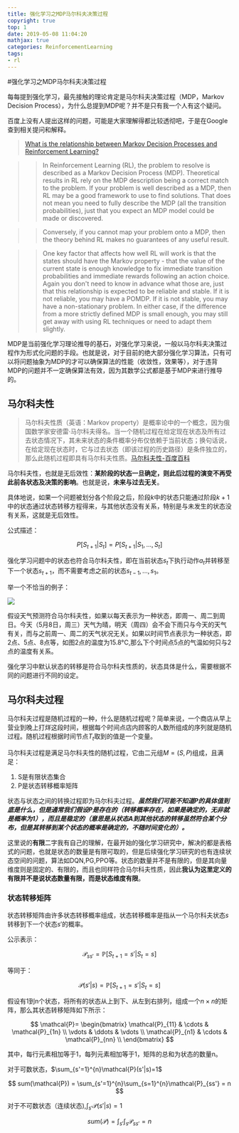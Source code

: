 ```yaml
---
title: 强化学习之MDP马尔科夫决策过程
copyright: true
top: 1
date: 2019-05-08 11:04:20
mathjax: true
categories: ReinforcementLearning
tags:
- rl
---
```


#强化学习之MDP马尔科夫决策过程

每每提到强化学习，最先接触的理论肯定是马尔科夫决策过程（MDP，Markov Decision Process），为什么总提到MDP呢？并不是只有我一个人有这个疑问。

百度上没有人提出这样的问题，可能是大家理解得都比较透彻吧，于是在Google查到相关提问和解释。

> [What is the relationship between Markov Decision Processes and Reinforcement Learning?](https://datascience.stackexchange.com/a/38851)

>>In Reinforcement Learning (RL), the problem to resolve is described as a Markov Decision Process (MDP). Theoretical results in RL rely on the MDP description being a correct match to the problem. If your problem is well described as a MDP, then RL may be a good framework to use to find solutions. That does not mean you need to fully describe the MDP (all the transition probabilities), just that you expect an MDP model could be made or discovered.

>>Conversely, if you cannot map your problem onto a MDP, then the theory behind RL makes no guarantees of any useful result.

>>One key factor that affects how well RL will work is that the states should have the Markov property - that the value of the current state is enough knowledge to fix immediate transition probabilities and immediate rewards following an action choice. Again you don't need to know in advance what those are, just that this relationship is expected to be reliable and stable. If it is not reliable, you may have a POMDP. If it is not stable, you may have a non-stationary problem. In either case, if the difference from a more strictly defined MDP is small enough, you may still get away with using RL techniques or need to adapt them slightly.

MDP是当前强化学习理论推导的基石，对强化学习来说，一般以马尔科夫决策过程作为形式化问题的手段。也就是说，对于目前的绝大部分强化学习算法，只有可以将问题抽象为MDP的才可以确保算法的性能（收敛性，效果等），对于违背MDP的问题并不一定确保算法有效，因为其数学公式都是基于MDP来进行推导的。

## 马尔科夫性

> 马尔科夫性质（英语：Markov property）是概率论中的一个概念，因为俄国数学家安德雷·马尔科夫得名。当一个随机过程在给定现在状态及所有过去状态情况下，其未来状态的条件概率分布仅依赖于当前状态；换句话说，在给定现在状态时，它与过去状态（即该过程的历史路径）是条件独立的，那么此随机过程即具有马尔科夫性质。[马尔科夫性-百度百科](https://baike.baidu.com/item/%E9%A9%AC%E5%B0%94%E5%8F%AF%E5%A4%AB%E6%80%A7%E8%B4%A8/23149887?fr=aladdin)

马尔科夫性，也就是无后效性：**某阶段的状态一旦确定，则此后过程的演变不再受此前各状态及决策的影响**。也就是说，**未来与过去无关**。

具体地说，如果一个问题被划分各个阶段之后，阶段$k$中的状态只能通过阶段$k+1$中的状态通过状态转移方程得来，与其他状态没有关系，特别是与未发生的状态没有关系，这就是无后效性。

公式描述：

$$
P[S_{t+1}|S_{t}]=P[S_{t+1}|S_{1},...,S_{t}]
$$

强化学习问题中的状态也符合马尔科夫性，即在当前状态$s_{t}$下执行动作$a_{t}$并转移至下一个状态$s_{t+1}$，而不需要考虑之前的状态$s_{t-1},...,s_{1}$。

举一个不恰当的例子：

![](/2019/05/08/强化学习之MDP马尔科夫决策过程/M.jpg)

假设天气预测符合马尔科夫性，如果以每天表示为一种状态，即周一、周二到周日。今天（5月8日，周三）天气为晴，明天（周四）会不会下雨只与今天的天气有关，而与之前周一、周二的天气状况无关。如果以时间节点表示为一种状态，即2点、5点、8点等，如图2点的温度为15.8°C,那么下个时间点5点的气温如何只与2点的温度有关系。

强化学习中默认状态的转移是符合马尔科夫性质的，状态具体是什么，需要根据不同的问题进行不同的设定。

## 马尔科夫过程

马尔科夫过程是随机过程的一种，什么是随机过程呢？简单来说，一个商店从早上营业到晚上打烊这段时间，根据每个时间点店内顾客的人数所组成的序列就是随机过程。随机过程根据时间节点$T_{t}$取到的值是一个变量。

马尔科夫过程是满足马尔科夫性的随机过程，它由二元组$M=(S,P)$组成，且满足：

1. S是有限状态集合
2. P是状态转移概率矩阵

状态与状态之间的转换过程即为马尔科夫过程。***虽然我们可能不知道P的具体值到底是什么，但是通常我们假设P是存在的（转移概率存在，如果是确定的，无非就是概率为1），而且是稳定的（意思是从状态A到其他状态的转移虽然符合某个分布，但是其转移到某个状态的概率是确定的，不随时间变化的）。***

这里说的**有限**二字我有自己的理解，在最开始的强化学习研究中，解决的都是表格式的问题，也就是状态的数量是有限可取的，但是后续强化学习研究的也有连续状态空间的问题，算法如DQN,PG,PPO等。状态的数量并不是有限的，但是其向量维度则是固定的、有限的，而且也同样符合马尔科夫性质，因此**我认为这里定义的有限并不是说状态数量有限，而是状态维度有限**。

### 状态转移矩阵

状态转移矩阵由许多状态转移概率组成，状态转移概率是指从一个马尔科夫状态$s$转移到下一个状态$s'$的概率。

公示表示：

$$
\mathcal{P}_{ss'}=\mathbb{P}[S_{t+1}=s'|S_{t}=s]
$$

等同于：

$$
\mathcal{P}(s'|s)=\mathbb{P}[S_{t+1}=s'|S_{t}=s]
$$

假设有1到n个状态，将所有的状态从上到下、从左到右排列，组成一个$n \times n$的矩阵，那么其状态转移矩阵如下所示：

$$
\mathcal{P}=
\begin{bmatrix}
\mathcal{P}_{11} & \cdots & \mathcal{P}_{1n} \\ 
\vdots & \ddots & \vdots \\ 
\mathcal{P}_{n1} & \cdots & \mathcal{P}_{nn} \\
\end{bmatrix}
$$

其中，每行元素相加等于1，每列元素相加等于1，矩阵的总和为状态的数量n。

对于可数状态，$\sum_{s'=1}^{n}\mathcal{P}(s'|s)=1$

$$
sum(\mathcal{P}) = \sum_{s'=1}^{n}\sum_{s=1}^{n}\mathcal{P}_{ss'} = n
$$

对于不可数状态（连续状态),$\int_{s'}\mathcal{P}(s'|s)=1$

$$
sum(\mathcal{P}) = \int_{s'}\int_{s}\mathcal{P}_{ss'} = n
$$




